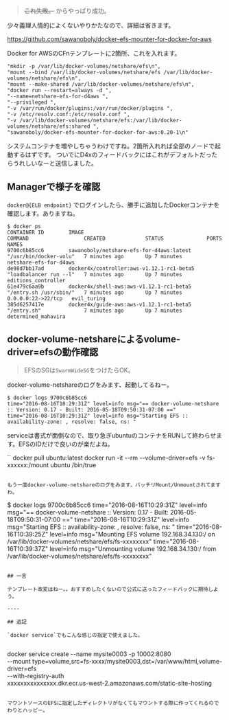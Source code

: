 > <del>これ失敗。</del> からやっぱり成功。

少々義理人情的によくないやりかたなので、詳細は省きます。

https://github.com/sawanoboly/docker-efs-mounter-for-docker-for-aws

Docker for AWSのCFnテンプレートに2箇所、これを入れます。

```
"mkdir -p /var/lib/docker-volumes/netshare/efs\n",
"mount --bind /var/lib/docker-volumes/netshare/efs /var/lib/docker-volumes/netshare/efs\n",
"mount --make-shared /var/lib/docker-volumes/netshare/efs\n",
"docker run --restart=always -d ",
"--name=netshare-efs-for-d4aws ",
"--privileged ",
"-v /var/run/docker/plugins:/var/run/docker/plugins ",
"-v /etc/resolv.conf:/etc/resolv.conf ",
"-v /var/lib/docker-volumes/netshare/efs:/var/lib/docker-volumes/netshare/efs:shared ",
"sawanoboly/docker-efs-mounter-for-docker-for-aws:0.20-1\n"

```

システムコンテナを増やしちゃうわけですね。2箇所入れれば全部のノードで起動するはずです。
ついでにD4xのフィードバックにはこれがデフォルトだったらうれしいなーと送信しました。


## Managerで様子を確認

`docker@{ELB endpoint}` でログインしたら、勝手に追加したDockerコンテナを確認します。ありますね。

```
$ docker ps
CONTAINER ID        IMAGE                                       COMMAND                  CREATED             STATUS              PORTS                NAMES
9700c6b85cc6        sawanoboly/netshare-efs-for-d4aws:latest    "/usr/bin/docker-volu"   7 minutes ago       Up 7 minutes                             netshare-efs-for-d4aws
de98d7bb17ad        docker4x/controller:aws-v1.12.1-rc1-beta5   "loadbalancer run --l"   7 minutes ago       Up 7 minutes                             editions_controller
61e479c6aa9b        docker4x/shell-aws:aws-v1.12.1-rc1-beta5    "/entry.sh /usr/sbin/"   7 minutes ago       Up 7 minutes        0.0.0.0:22->22/tcp   evil_turing
385d6257417e        docker4x/guide-aws:aws-v1.12.1-rc1-beta5    "/entry.sh"              7 minutes ago       Up 7 minutes                             determined_mahavira
```

## docker-volume-netshareによるvolume-driver=efsの動作確認

> EFSのSGは`SwarmWideSG`をつけたらOK。

docker-volume-netshareのログをみます、起動してるねー。

```
$ docker logs 9700c6b85cc6
time="2016-08-16T10:29:31Z" level=info msg="== docker-volume-netshare :: Version: 0.17 - Built: 2016-05-18T09:50:31-07:00 ==" 
time="2016-08-16T10:29:31Z" level=info msg="Starting EFS :: availability-zone: , resolve: false, ns: " 
```

serviceは書式が面倒なので、取り急ぎubuntuのコンテナをRUNして終わらせます。EFSのIDだけで良いのが楽だよね。

``
docker pull ubuntu:latest
docker run -it --rm --volume-driver=efs -v fs-xxxxxx:/mount ubuntu /bin/true
```

もう一度docker-volume-netshareのログをみます、バッチリMount/Unmountされてますわ。

```
$ docker  logs 9700c6b85cc6
time="2016-08-16T10:29:31Z" level=info msg="== docker-volume-netshare :: Version: 0.17 - Built: 2016-05-18T09:50:31-07:00 ==" 
time="2016-08-16T10:29:31Z" level=info msg="Starting EFS :: availability-zone: , resolve: false, ns: " 
time="2016-08-16T10:39:25Z" level=info msg="Mounting EFS volume 192.168.34.130:/ on /var/lib/docker-volumes/netshare/efs/fs-xxxxxxxx" 
time="2016-08-16T10:39:37Z" level=info msg="Unmounting volume 192.168.34.130:/ from /var/lib/docker-volumes/netshare/efs/fs-xxxxxxxx" 
```

## 一言

テンプレート改変はねー。。おすすめしたくないので公式に送ったフィードバックに期待しよう。

----

## 追記

`docker service`でもこんな感じの指定で使えました。


```
docker service create --name mysite0003 -p 10002:8080 \
--mount type=volume,src=fs-xxxx/mysite0003,dst=/var/www/html,volume-driver=efs \
--with-registry-auth \
xxxxxxxxxxxxxxx.dkr.ecr.us-west-2.amazonaws.com/static-site-hosting
```

マウントソースのEFSに指定したディレクトリがなくてもマウントする際に作ってくれるのでわりとハッピー。
